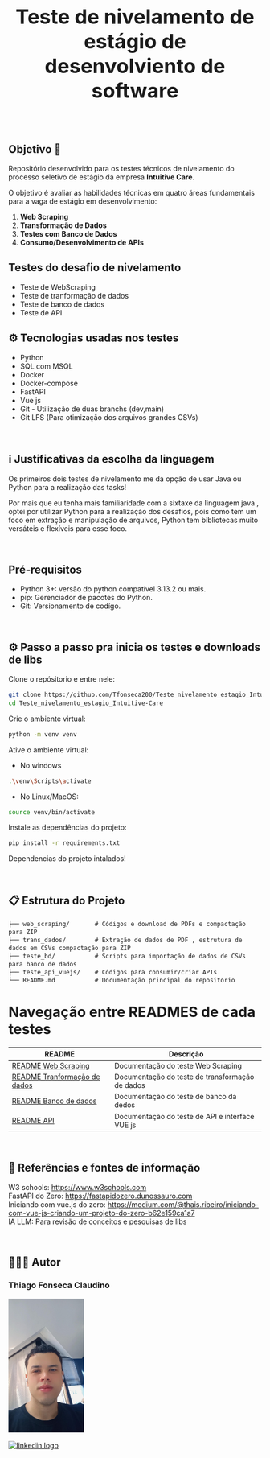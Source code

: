 <h2 align="center" style="font-size: 40px">Teste de nivelamento de estágio de desenvolviento de software</h2>

<br>

## Objetivo 🎯

Repositório desenvolvido para os testes técnicos de nivelamento do processo seletivo de estágio da empresa __Intuitive Care__.

O objetivo é avaliar as habilidades técnicas em quatro áreas fundamentais para a vaga de estágio em desenvolvimento:

1. **Web Scraping**  
2. **Transformação de Dados**  
3. **Testes com Banco de Dados**  
4. **Consumo/Desenvolvimento de APIs**  


## Testes do desafio de nivelamento

- Teste de WebScraping
- Teste de tranformação de dados
- Teste de banco de dados
- Teste de API


## ⚙️ Tecnologias usadas nos testes

- Python
- SQL com MSQL
- Docker
- Docker-compose
- FastAPI
- Vue js
- Git - Utilização de duas branchs (dev,main)
- Git LFS (Para otimização dos arquivos grandes CSVs)


<br>

## ℹ️ Justificativas da escolha da linguagem

Os primeiros dois testes de nivelamento me dá opção de usar Java ou Python para a realização das tasks!

Por mais que eu tenha mais familiaridade com a sixtaxe da linguagem java , optei por utilizar Python para a realização dos desafios, pois como tem um foco em extração e manipulação de arquivos, Python tem bibliotecas muito versáteis e flexíveis para esse foco.


<br>

## Pré-requisitos
- Python 3+: versão do python compatível 3.13.2 ou mais.
- pip: Gerenciador de pacotes do Python.
- Git: Versionamento de codígo.

<br>

## ⚙ Passo a passo pra inicia os testes e downloads de libs

Clone o repósitorio e entre nele:

```bash
git clone https://github.com/Tfonseca200/Teste_nivelamento_estagio_Intuitive-Care.git
cd Teste_nivelamento_estagio_Intuitive-Care
```

Crie o ambiente virtual:

```bash
python -m venv venv
```

Ative o ambiente virtual:

- No windows

```bash
.\venv\Scripts\activate
```
- No Linux/MacOS:

```bash
source venv/bin/activate
```

Instale as dependências do projeto:

```bash
pip install -r requirements.txt
```

Dependencias do projeto intalados!

<br>

## 📋 Estrutura do Projeto  
```plaintext
├── web_scraping/       # Códigos e download de PDFs e compactação para ZIP
├── trans_dados/        # Extração de dados de PDF , estrutura de dados em CSVs compactação para ZIP
├── teste_bd/           # Scripts para importação de dados de CSVs para banco de dados
├── teste_api_vuejs/    # Códigos para consumir/criar APIs
└── README.md           # Documentação principal do repositorio
```

# Navegação entre READMES de cada testes

| README | Descrição |
| --- | ------- |
| [README Web Scraping](/webscraping/README.md) | Documentação do teste Web Scraping |
| [README Tranformação de dados](/transf_dados/README.md) | Documentação do teste de transformação de dados|
| [README Banco de dados](/teste_bd/README.md) | Documentação do teste de banco da dedos |
| [README API](/teste_api_vuejs/README.md) | Documentação do teste de API e interface VUE js |
<br>

## 🛜 Referências e fontes de informação

W3 schools: https://www.w3schools.com<br>
FastAPI do Zero: https://fastapidozero.dunossauro.com<br>
Iniciando com vue.js do zero:  https://medium.com/@thais.ribeiro/iniciando-com-vue-js-criando-um-projeto-do-zero-b62e159ca1a7<br>
IA LLM: Para revisão de conceitos e pesquisas de libs

<br>

## 👨🏻‍💻 Autor

### Thiago Fonseca Claudino

<p>
  <img src="asserts/IMG_20240223_083843_145.jpg" alt="imagem do autor" width="150">
</p>


<div align="left">
  <a href="https://www.linkedin.com/in/thiago-fonseca-tech" target="_blank">
    <img src="https://img.shields.io/static/v1?message=LinkedIn&logo=linkedin&label=&color=0077B5&logoColor=white&labelColor=&style=for-the-badge" height="35" alt="linkedin logo"  />
  </a>
</div>

